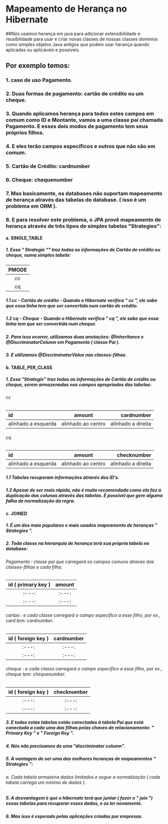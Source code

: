 # Mapeamento de Herança no Hibernate
##Nós usamos herança em java para adicionar extensibilidade e reusibilidade para usar e criar novas classes de nossas classes domínios como simples objetos Java antigos que podem usar herança quando aplicadas ou aplicáveis e possíveis.

## Por exemplo temos:

### 1. caso de uso Pagamento.
### 2. Duas formas de pagamento: cartão de crédito ou um cheque.
### 3. Quando aplicamos herança para todos estes campos em comum como ID e Montante, vamos a uma classe pai chamada Pagamento. E esses dois modos de pagamento tem seus próprios filhos.
### 4. E eles terão campos específicos e outros que não são em comum.
### 5. Cartão de Crédito: cardnumber
### 6. Cheque: chequenumber
### 7. Mas basicamente, os databases não suportam mapeamento de herança através das tabelas do database. ( isso é um problema em ORM ).
### 8. E para resolver este problema, o JPA provê mapeamento de herança através de três tipos de simples tabelas "Strategies":
#### a. SINGLE_TABLE
##### 1. Essa " Strategie "" traz todas as informações de Cartão de crédito ou cheque, numa simples tabela:
|  PMODE     | 
| :---:         |
|   cc   |
|   cq   |
##### 1.1  cc - Cartão de crédito - Quando o Hibernate verifica " cc ", ele sabe que essa linha tem que ser convertida num cartão de crédito.
##### 1.2 cq - Cheque - Quando o Hibernate verifica " cq ", ele sabe que essa linha tem que ser convertida num cheque.
##### 2. Para isso ocorrer, utilizamos duas anotações: @Inheritance e @DiscriminatorColumn em Pagamento ( classe Pai ).
##### 3. E utilizamos @DiscriminatorValue nas classes-filhas.

#### b. TABLE_PER_CLASS
##### 1. Essa "Strategie" traz todas as informações de Cartão de crédito ou cheque, serem armazenadas nos campos apropriados das tabelas:
###### cc
|   id   |  amount  |    cardnumber    |
| :---         |     :---:      |          ---: |
| alinhado a esquerda   | alinhado ao centro     | alinhado a direita    |
###### cq
|   id   |  amount  |    checknumber    |
| :---         |     :---:      |          ---: |
| alinhado a esquerda   | alinhado ao centro     | alinhado a direita    |

##### 1.1 Tabelas recuperam informações através dos ID's.
##### 1.2 Apesar de ser mais rápida, não é muito recomendada como ela faz a duplicação das colunas através das tabelas. É possível que gere alguma falha de normalização da regra.
#### c. JOINED
##### 1. É um dos mais populares e mais usados mapeamento de heranças " Strategies ".
##### 2. Toda classe na hierarquia de herança terá sua própria tabela no database:
###### Pagamento : classe pai que carregará os campos comuns através das classes-filhas e cada filha.
|   id ( primary key )  |  amount  |
| :---:        |     :---:      |
| :---:   |   :---:    |
| :---:   |   :---:    |
###### cartao : e cada classe carregará o campo específico a esse filho, por ex., card tem: cardnumber.
|   id ( foreign key )  |  cardnumber  |
| :---:        |     :---:      |
| :---:   |   :---:    |
| :---:   |   :---:    |
###### cheque : e cada classe carregará o campo específico a esse filho, por ex., cheque tem: chequenumber.
|   id ( foreign key )   |  checknumber  |
| :---:        |     :---:      |
| :---:   |   :---:    |
| :---:   |   :---:    |
##### 3. E todas estas tabelas estão conectadas à tabela Pai que está conectada a cada uma das filhas pelas chaves de relacionamento: " Primary Key " e " Foreign Key ".
##### 4. Nós não precisamos de uma "discriminator column".
##### 5. A vantagem de ser uma das melhores heranças de mapeamentos " Strategies ":
###### a. Cada tabela armazena dados limitados e segue a normalização ( cada tabela carrega um mínimo de dados ).
##### 5. A desvantagem é que o hibernate terá que juntar ( fazer o " join ")  essas tabelas para recuperar esses dados, e os ler novamente.
##### 6. Mas isso é esperado pelas aplicações criadas por empresas.